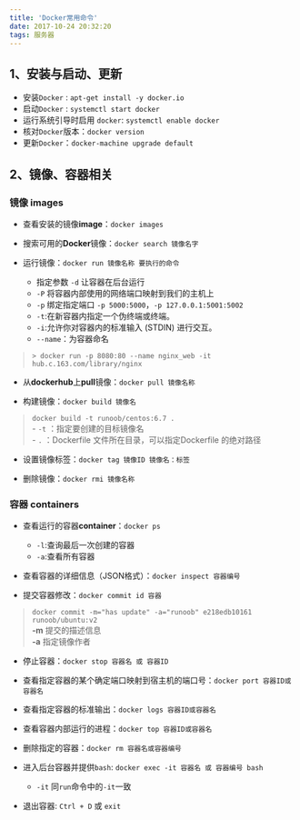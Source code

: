 ```yaml
---
title: 'Docker常用命令'
date: 2017-10-24 20:32:20
tags: 服务器
---
```

## 1、安装与启动、更新
- 安装`Docker` : `apt-get install -y docker.io`
- 启动`Docker` : `systemctl start docker`
- 运行系统引导时启用 `docker`: `systemctl enable docker`
- 核对`Docker`版本：`docker version`
- 更新`Docker`：`docker-machine upgrade default`

<!-- more -->

## 2、镜像、容器相关
### 镜像 images
- 查看安装的镜像**image**：`docker images`

- 搜索可用的**Docker**镜像：`docker search 镜像名字`

- 运行镜像：`docker run 镜像名称 要执行的命令`
    - 指定参数 `-d` 让容器在后台运行
    - `-P` 将容器内部使用的网络端口映射到我们的主机上  
    - `-p` 绑定指定端口 `-p 5000:5000`，`-p 127.0.0.1:5001:5002`
    - `-t`:在新容器内指定一个伪终端或终端。
    - `-i`:允许你对容器内的标准输入 (STDIN) 进行交互。
    - `--name`：为容器命名

> `> docker run -p 8080:80 --name nginx_web -it hub.c.163.com/library/nginx` 

- 从**dockerhub**上**pull**镜像：`docker pull 镜像名称`

- 构建镜像：`docker build 镜像名`
> `docker build -t runoob/centos:6.7 .`  
    - `-t` ：指定要创建的目标镜像名  
    - `.` ：Dockerfile 文件所在目录，可以指定Dockerfile 的绝对路径

- 设置镜像标签：`docker tag 镜像ID 镜像名：标签`

- 删除镜像：`docker rmi 镜像名称`



### 容器 containers
- 查看运行的容器**container**：`docker ps`
    - `-l`:查询最后一次创建的容器
    - `-a`:查看所有容器

- 查看容器的详细信息（JSON格式）：`docker inspect 容器编号`

- 提交容器修改：`docker commit id 容器`
> `docker commit -m="has update" -a="runoob" e218edb10161 runoob/ubuntu:v2`  
> **-m** 提交的描述信息  
> **-a** 指定镜像作者

- 停止容器：`docker stop 容器名 或 容器ID`

- 查看指定容器的某个确定端口映射到宿主机的端口号：`docker port 容器ID或容器名`

- 查看指定容器的标准输出：`docker logs 容器ID或容器名`

- 查看容器内部运行的进程：`docker top 容器ID或容器名`

- 删除指定的容器：`docker rm 容器名或容器编号`

- 进入后台容器并提供`bash`: `docker exec -it 容器名 或 容器编号 bash`
    - `-it` 同`run`命令中的`-it`一致

- 退出容器: `Ctrl + D` 或 `exit`

